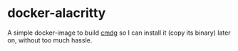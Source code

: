 # docker-alacritty

A simple docker-image to build [cmdg](https://github.com/ThomasHabets/cmdg) so I can install it (copy its binary) later on, without too much hassle.
